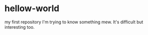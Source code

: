 # hellow-world
my first repository
I'm trying to know something mew. It's difficult but interesting too.
